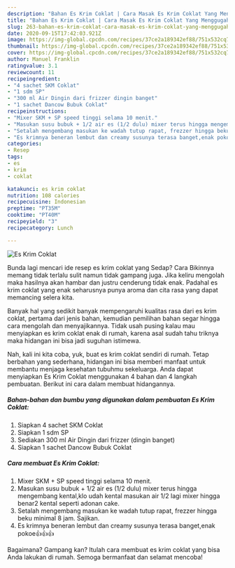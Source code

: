 ```yaml
---
description: "Bahan Es Krim Coklat | Cara Masak Es Krim Coklat Yang Menggugah Selera"
title: "Bahan Es Krim Coklat | Cara Masak Es Krim Coklat Yang Menggugah Selera"
slug: 263-bahan-es-krim-coklat-cara-masak-es-krim-coklat-yang-menggugah-selera
date: 2020-09-15T17:42:03.921Z
image: https://img-global.cpcdn.com/recipes/37ce2a189342ef88/751x532cq70/es-krim-coklat-foto-resep-utama.jpg
thumbnail: https://img-global.cpcdn.com/recipes/37ce2a189342ef88/751x532cq70/es-krim-coklat-foto-resep-utama.jpg
cover: https://img-global.cpcdn.com/recipes/37ce2a189342ef88/751x532cq70/es-krim-coklat-foto-resep-utama.jpg
author: Manuel Franklin
ratingvalue: 3.1
reviewcount: 11
recipeingredient:
- "4 sachet SKM Coklat"
- "1 sdm SP"
- "300 ml Air Dingin dari frizzer dingin banget"
- "1 sachet Dancow Bubuk Coklat"
recipeinstructions:
- "Mixer SKM + SP speed tinggi selama 10 menit."
- "Masukan susu bubuk + 1/2 air es (1/2 dulu) mixer terus hingga mengembang kental,klo udah kental masukan air 1/2 lagi mixer hingga benar2 kental seperti adonan cake."
- "Setalah mengembang masukan ke wadah tutup rapat, frezzer hingga beku minimal 8 jam. Sajikan."
- "Es krimnya beneran lembut dan creamy susunya terasa banget,enak pokoe👍👍👍"
categories:
- Resep
tags:
- es
- krim
- coklat

katakunci: es krim coklat 
nutrition: 108 calories
recipecuisine: Indonesian
preptime: "PT35M"
cooktime: "PT40M"
recipeyield: "3"
recipecategory: Lunch

---
```



![Es Krim Coklat](https://img-global.cpcdn.com/recipes/37ce2a189342ef88/751x532cq70/es-krim-coklat-foto-resep-utama.jpg)

Bunda lagi mencari ide resep es krim coklat yang Sedap? Cara Bikinnya memang tidak terlalu sulit namun tidak gampang juga. Jika keliru mengolah maka hasilnya akan hambar dan justru cenderung tidak enak. Padahal es krim coklat yang enak seharusnya punya aroma dan cita rasa yang dapat memancing selera kita.



Banyak hal yang sedikit banyak mempengaruhi kualitas rasa dari es krim coklat, pertama dari jenis bahan, kemudian pemilihan bahan segar hingga cara mengolah dan menyajikannya. Tidak usah pusing kalau mau menyiapkan es krim coklat enak di rumah, karena asal sudah tahu triknya maka hidangan ini bisa jadi suguhan istimewa.


Nah, kali ini kita coba, yuk, buat es krim coklat sendiri di rumah. Tetap berbahan yang sederhana, hidangan ini bisa memberi manfaat untuk membantu menjaga kesehatan tubuhmu sekeluarga. Anda dapat menyiapkan Es Krim Coklat menggunakan 4 bahan dan 4 langkah pembuatan. Berikut ini cara dalam membuat hidangannya.

<!--inarticleads1-->

##### Bahan-bahan dan bumbu yang digunakan dalam pembuatan Es Krim Coklat:

1. Siapkan 4 sachet SKM Coklat
1. Siapkan 1 sdm SP
1. Sediakan 300 ml Air Dingin dari frizzer (dingin banget)
1. Siapkan 1 sachet Dancow Bubuk Coklat




<!--inarticleads2-->

##### Cara membuat Es Krim Coklat:

1. Mixer SKM + SP speed tinggi selama 10 menit.
1. Masukan susu bubuk + 1/2 air es (1/2 dulu) mixer terus hingga mengembang kental,klo udah kental masukan air 1/2 lagi mixer hingga benar2 kental seperti adonan cake.
1. Setalah mengembang masukan ke wadah tutup rapat, frezzer hingga beku minimal 8 jam. Sajikan.
1. Es krimnya beneran lembut dan creamy susunya terasa banget,enak pokoe👍👍👍




Bagaimana? Gampang kan? Itulah cara membuat es krim coklat yang bisa Anda lakukan di rumah. Semoga bermanfaat dan selamat mencoba!
